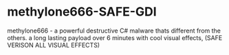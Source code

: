 # methylone666-SAFE-GDI
methylone666 - a powerful destructive C# malware thats different from the others. a long lasting payload over 6 minutes with cool visual effects, (SAFE VERISON ALL VISUAL EFFECTS)
